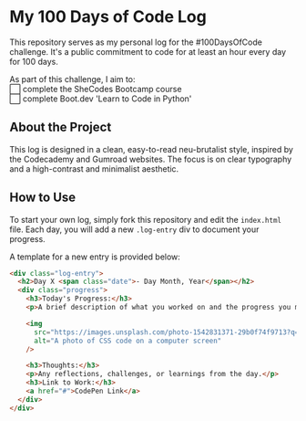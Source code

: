 # My 100 Days of Code Log

This repository serves as my personal log for the #100DaysOfCode challenge. It's a public commitment to code for at least an hour every day for 100 days.

As part of this challenge, I aim to:  
⬜ complete the SheCodes Bootcamp course  
⬜ complete Boot.dev 'Learn to Code in Python'

## About the Project

This log is designed in a clean, easy-to-read neu-brutalist style, inspired by the Codecademy and Gumroad websites. The focus is on clear typography and a high-contrast and minimalist aesthetic.

## How to Use

To start your own log, simply fork this repository and edit the `index.html` file. Each day, you will add a new `.log-entry` div to document your progress.

A template for a new entry is provided below:

```html
<div class="log-entry">
  <h2>Day X <span class="date">- Day Month, Year</span></h2>
  <div class="progress">
    <h3>Today's Progress:</h3>
    <p>A brief description of what you worked on and the progress you made.</p>

    <img
      src="https://images.unsplash.com/photo-1542831371-29b0f74f9713?q=80&w=2070&auto=format&fit=crop"
      alt="A photo of CSS code on a computer screen"
    />

    <h3>Thoughts:</h3>
    <p>Any reflections, challenges, or learnings from the day.</p>
    <h3>Link to Work:</h3>
    <a href="#">CodePen Link</a>
  </div>
</div>
```
